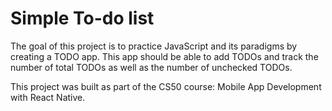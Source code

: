 # Simple To-do list
The goal of this project is to practice JavaScript and its paradigms by creating
a TODO app. This app should be able to add TODOs and track the number of total
TODOs as well as the number of unchecked TODOs.


This project was built as part of the CS50 course: Mobile App Development with React Native.
